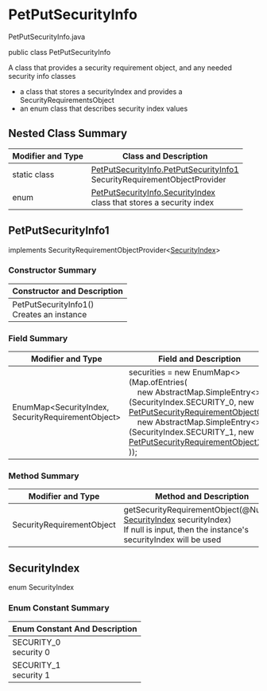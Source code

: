 # PetPutSecurityInfo
PetPutSecurityInfo.java

public class PetPutSecurityInfo

A class that provides a security requirement object, and any needed security info classes
- a class that stores a securityIndex and provides a SecurityRequirementsObject
- an enum class that describes security index values

## Nested Class Summary
| Modifier and Type | Class and Description |
| ----------------- | --------------------- |
| static class | [PetPutSecurityInfo.PetPutSecurityInfo1](#petputsecurityinfo1)<br>SecurityRequirementObjectProvider
| enum | [PetPutSecurityInfo.SecurityIndex](#securityindex)<br>class that stores a security index |

## PetPutSecurityInfo1
implements SecurityRequirementObjectProvider<[SecurityIndex](#securityindex)>

### Constructor Summary
| Constructor and Description |
| --------------------------- |
| PetPutSecurityInfo1()<br>Creates an instance |

### Field Summary
| Modifier and Type | Field and Description |
| ----------------- | --------------------- |
| EnumMap<SecurityIndex, SecurityRequirementObject> | securities = new EnumMap<>(Map.ofEntries(<br>&nbsp;&nbsp;&nbsp;&nbsp;new AbstractMap.SimpleEntry<>(SecurityIndex.SECURITY_0, new [PetPutSecurityRequirementObject0()](../../../paths/pet/put/security/PetPutSecurityRequirementObject0.md),<br>&nbsp;&nbsp;&nbsp;&nbsp;new AbstractMap.SimpleEntry<>(SecurityIndex.SECURITY_1, new [PetPutSecurityRequirementObject1()](../../../paths/pet/put/security/PetPutSecurityRequirementObject1.md)<br>)); |

### Method Summary
| Modifier and Type | Method and Description |
| ----------------- | ---------------------- |
| SecurityRequirementObject | getSecurityRequirementObject(@Nullable [SecurityIndex](#securityindex) securityIndex)<br>If null is input, then the instance's securityIndex will be used |

## SecurityIndex
enum SecurityIndex<br>

### Enum Constant Summary
| Enum Constant And Description |
| ----------------------------- |
| SECURITY_0<br>security 0 |
| SECURITY_1<br>security 1 |

